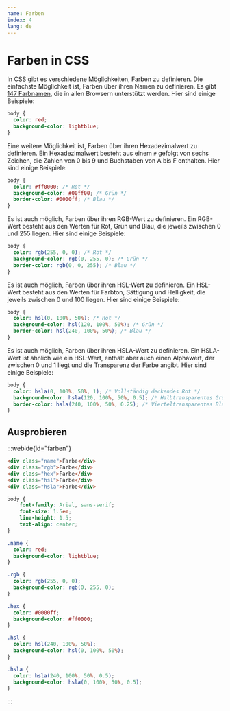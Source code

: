 ```yaml
---
name: Farben
index: 4
lang: de
---
```


# Farben in CSS

In CSS gibt es verschiedene Möglichkeiten, Farben zu definieren. Die einfachste Möglichkeit ist, Farben über ihren Namen zu definieren. Es gibt [147 Farbnamen](https://www.w3schools.com/tags/ref_colornames.asp), die in allen Browsern unterstützt werden. Hier sind einige Beispiele:

```css
body {
  color: red;
  background-color: lightblue;
}
```

Eine weitere Möglichkeit ist, Farben über ihren Hexadezimalwert zu definieren. Ein Hexadezimalwert besteht aus einem `#` gefolgt von sechs Zeichen, die Zahlen von 0 bis 9 und Buchstaben von A bis F enthalten. Hier sind einige Beispiele:

```css
body {
  color: #ff0000; /* Rot */
  background-color: #00ff00; /* Grün */
  border-color: #0000ff; /* Blau */
}
```

Es ist auch möglich, Farben über ihren RGB-Wert zu definieren. Ein RGB-Wert besteht aus den Werten für Rot, Grün und Blau, die jeweils zwischen 0 und 255 liegen. Hier sind einige Beispiele:

```css
body {
  color: rgb(255, 0, 0); /* Rot */
  background-color: rgb(0, 255, 0); /* Grün */
  border-color: rgb(0, 0, 255); /* Blau */
}
```

Es ist auch möglich, Farben über ihren HSL-Wert zu definieren. Ein HSL-Wert besteht aus den Werten für Farbton, Sättigung und Helligkeit, die jeweils zwischen 0 und 100 liegen. Hier sind einige Beispiele:

```css
body {
  color: hsl(0, 100%, 50%); /* Rot */
  background-color: hsl(120, 100%, 50%); /* Grün */
  border-color: hsl(240, 100%, 50%); /* Blau */
}
```

Es ist auch möglich, Farben über ihren HSLA-Wert zu definieren. Ein HSLA-Wert ist ähnlich wie ein HSL-Wert, enthält aber auch einen Alphawert, der zwischen 0 und 1 liegt und die Transparenz der Farbe angibt. Hier sind einige Beispiele:

```css
body {
  color: hsla(0, 100%, 50%, 1); /* Vollständig deckendes Rot */
  background-color: hsla(120, 100%, 50%, 0.5); /* Halbtransparentes Grün */
  border-color: hsla(240, 100%, 50%, 0.25); /* Vierteltransparentes Blau */
}
```

## Ausprobieren

:::webide{id="farben"}

```html
<div class="name">Farbe</div>
<div class="rgb">Farbe</div>
<div class="hex">Farbe</div>
<div class="hsl">Farbe</div>
<div class="hsla">Farbe</div>
```

```css
body {
    font-family: Arial, sans-serif;
    font-size: 1.5em;
    line-height: 1.5;
    text-align: center;
}

.name {
  color: red;
  background-color: lightblue;
}

.rgb {
  color: rgb(255, 0, 0);
  background-color: rgb(0, 255, 0);
}

.hex {
  color: #0000ff;
  background-color: #ff0000;
}

.hsl {
  color: hsl(240, 100%, 50%);
  background-color: hsl(0, 100%, 50%);
}

.hsla {
  color: hsla(240, 100%, 50%, 0.5);
  background-color: hsla(0, 100%, 50%, 0.5);
}
```

:::
